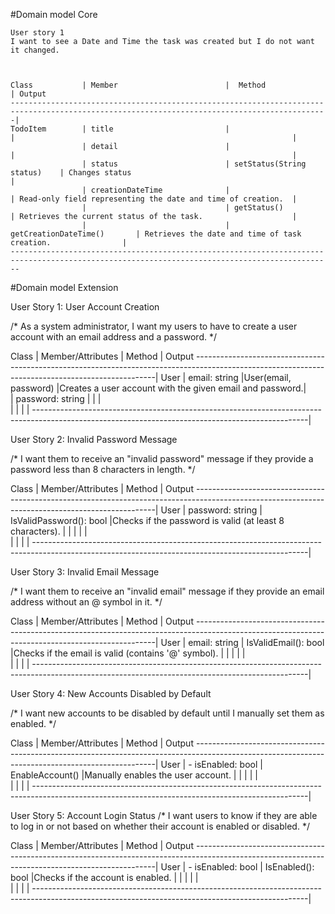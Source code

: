 ﻿#Domain model Core


```
User story 1
I want to see a Date and Time the task was created but I do not want it changed.   



Class           | Member                        |  Method                     | Output
---------------------------------------------------------------------------------------------------------------------------------------------|
TodoItem        | title                         |                             |                                                              |
                | detail                        |                             |                                                              |       
                | status                        | setStatus(String status)    | Changes status                                               |
                | creationDateTime              |                             | Read-only field representing the date and time of creation.  |
                |                               | getStatus()                 | Retrieves the current status of the task.                    |
                |                               | getCreationDateTime()       | Retrieves the date and time of task creation.                |
----------------------------------------------------------------------------------------------------------------------------------------------

```

﻿#Domain model Extension

User Story 1: User Account Creation

/*
As a system administrator,
I want my users to have to create a user account with an email address and a password.
*/

Class           | Member/Attributes                       |  Method                     | Output
--------------------------------------------------------------------------------------------------------------------------------------------------|
User            | email: string                           |User(email, password)        |Creates a user account with the given email and password.|                                                              
                | password: string                        |                             |                                                         |           
                |                                         |                             |                                                         |
--------------------------------------------------------------------------------------------------------------------------------------------------|


User Story 2: Invalid Password Message

/*
I want them to receive an "invalid password" message if they provide a
password less than 8 characters in length.
*/

Class           | Member/Attributes                       |  Method                     | Output
--------------------------------------------------------------------------------------------------------------------------------------------------|
User            | password: string                        | IsValidPassword(): bool     |Checks if the password is valid (at least 8 characters). |
                |                                         |                             |                                                         |           
                |                                         |                             |                                                         |
--------------------------------------------------------------------------------------------------------------------------------------------------|


User Story 3: Invalid Email Message

/*
I want them to receive an "invalid email" message if they provide an email
address without an @ symbol in it.
*/

Class           | Member/Attributes                       |  Method                     | Output
--------------------------------------------------------------------------------------------------------------------------------------------------|
User            |  email: string                          | IsValidEmail(): bool        |Checks if the email is valid (contains '@' symbol).      |
                |                                         |                             |                                                         |           
                |                                         |                             |                                                         |
--------------------------------------------------------------------------------------------------------------------------------------------------|


User Story 4: New Accounts Disabled by Default

/*
I want new accounts to be disabled by default until I manually set them as enabled.
*/

Class           | Member/Attributes                       |  Method                     | Output
--------------------------------------------------------------------------------------------------------------------------------------------------|
User            | - isEnabled: bool	                      | EnableAccount()             |Manually enables the user account.                       |
                |                                         |                             |                                                         |           
                |                                         |                             |                                                         |
--------------------------------------------------------------------------------------------------------------------------------------------------|


User Story 5: Account Login Status
/*
I want users to know if they are able to log in or not based on whether their
account is enabled or disabled.
*/

Class           | Member/Attributes                       |  Method                     | Output
--------------------------------------------------------------------------------------------------------------------------------------------------|
User            | - isEnabled: bool	                      |  IsEnabled(): bool          |Checks if the account is enabled.                        |
                |                                         |                             |                                                         |           
                |                                         |                             |                                                         |
--------------------------------------------------------------------------------------------------------------------------------------------------|

